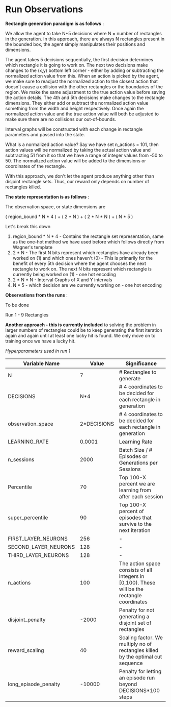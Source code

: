 # Run Observations

**Rectangle generation paradigm is as follows** :

We allow the agent to take N*5 decisions where N = number of rectangles in the generation. In this approach, there are always N rectangles present in the bounded box, the agent simply manipulates their positions and dimensions. 

The agent takes 5 decisions sequentially, the first decision determines which rectangle it is going to work on. The next two decisions make changes to the (x,y) bottom left corner - either by adding or subtracting the normalized action value from this. When an action is picked by the agent, we make sure to readjust the normalized action to the closest action that doesn't cause a collision with the other rectangles or the boundaries of the region. We make the same adjustment to the true action value before saving the action details. The 4th and 5th decisions make changes to the rectangle dimensions. They either add or subtract the normalized action value something from the width and height respectively. Once again the normalized action value and the true action value will both be adjusted to make sure there are no collisions our out-of-bounds.

Interval graphs will be constructed with each change in rectangle parameters and passed into the state. 

What is a normalized action value? Say we have set n_actions = 101, then action values will be normalized by taking the actual action value and subtracting 51 from it so that we have a range of integer values from -50 to 50. The normalized action value will be added to the dimensions or coordinates of the rectangle.

With this approach, we don't let the agent produce anything other than disjoint rectangle sets. Thus, our reward only depends on number of rectangles killed.

**The state representation is as follows** :

The observation space, or state dimensions are 

( region_bound * N * 4 ) + ( 2 * N ) + ( 2 * N * N ) + ( N * 5 )

Let's break this down

1. region_bound * N * 4 - Contains the rectangle set representation, same as the one-hot method we have used before which follows directly from Wagner's template
2. 2 * N - The first N bits represent which rectangles have already been worked on (1) and which ones haven't (0) - This is primarily for the benefit of every 5th decision where the agent chooses the next rectangle to work on. The next N bits represent which rectangle is currently being worked on (1) - one hot encoding
3. 2 * N * N - Interval Graphs of X and Y intervals
4. N * 5 - which decision are we currently working on - one hot encoding

**Observations from the runs** :

To be done

Run 1 - 9 Rectangles

**Another approach - this is currently included** to solving the problem in larger numbers of rectangles could be to keep generating the first iteration again and again until at least one lucky hit is found. We only move on to training once we have a lucky hit.


*Hyperparameters used in run 1*

| Variable Name | Value | Significance |
|--|--|--|
| N | 7 | # Rectangles to generate |
| DECISIONS | N*4 | # 4 coordinates to be decided for each rectangle in generation |
 observation_space |  2*DECISIONS | # 4 coordinates to be decided for each rectangle in generation |
| LEARNING_RATE | 0.0001 | Learning Rate |
| n_sessions | 2000 | Batch Size / # Episodes or Generations per Sessions |
| Percentile | 70 | Top 100-X percent we are learning from after each session |
| super_percentile | 90 | Top 100-X percent of episodes that survive to the next iteration |
| FIRST_LAYER_NEURONS | 256 | - |
| SECOND_LAYER_NEURONS | 128 | - |
| THIRD_LAYER_NEURONS  | 128 | - |
| n_actions | 100 | The action space consists of all integers in [0,100). These will be the rectangle coordinates |
| disjoint_penalty | -2000 | Penalty for not generating a disjoint set of rectangles |  
| reward_scaling | 40 | Scaling factor. We multiply no of rectangles killed by the optimal cut sequence |
| long_episode_penalty | -10000 | Penalty for letting an episode run beyond DECISIONS*100 steps |
